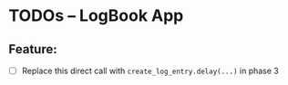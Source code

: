 


# TODOs – LogBook App

## Feature: 

-  [ ] Replace this direct call with `create_log_entry.delay(...)` in phase 3

